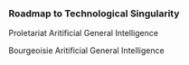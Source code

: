 ### Roadmap to Technological Singularity

Proletariat Aritificial General Intelligence

Bourgeoisie Aritificial General Intelligence
